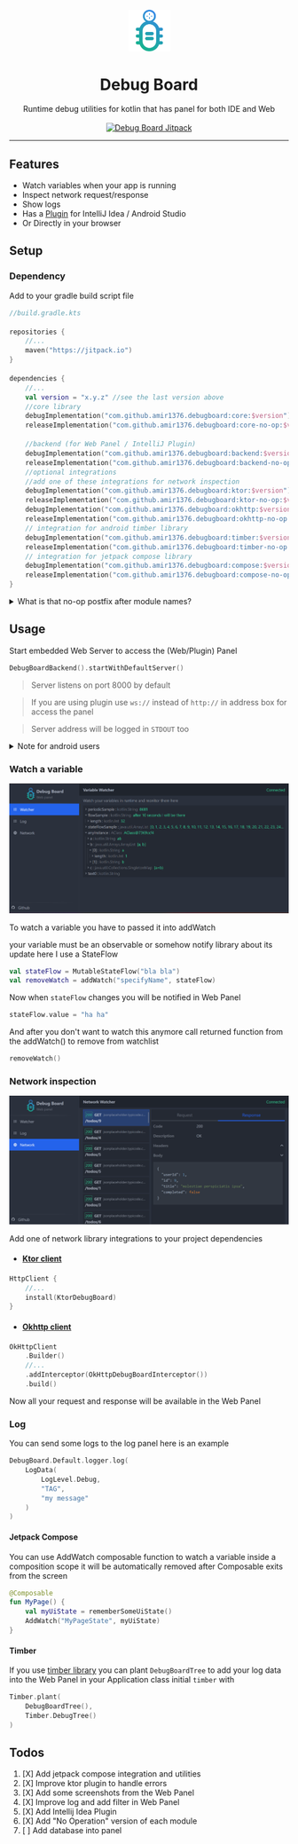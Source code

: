 
<p style="text-align:center">
<img width="75" alt="logo" src="static/logo.svg">
<h1 style="text-align:center">Debug Board</h1>
</p>
<p style="text-align:center;color">
Runtime debug utilities for kotlin that has panel for both IDE and Web
<br><br>
<a href="https://jitpack.io/#amir1376/debugboard">
<img alt="Debug Board Jitpack" src="https://jitpack.io/v/amir1376/debugboard.svg">
</a>
</p>

-------

## Features

- Watch variables when your app is running
- Inspect network request/response
- Show logs
- Has a [Plugin](https://plugins.jetbrains.com/plugin/21331-debug-board) for IntelliJ Idea / Android Studio
- Or Directly in your browser

## Setup

### Dependency

Add to your gradle build script file

```kotlin 
//build.gradle.kts

repositories {
    //...
    maven("https://jitpack.io")
}

dependencies {
    //...
    val version = "x.y.z" //see the last version above
    //core library
    debugImplementation("com.github.amir1376.debugboard:core:$version")
    releaseImplementation("com.github.amir1376.debugboard:core-no-op:$version")
    
    //backend (for Web Panel / IntelliJ Plugin)
    debugImplementation("com.github.amir1376.debugboard:backend:$version")
    releaseImplementation("com.github.amir1376.debugboard:backend-no-op:$version")
    //optional integrations
    //add one of these integrations for network inspection
    debugImplementation("com.github.amir1376.debugboard:ktor:$version")
    releaseImplementation("com.github.amir1376.debugboard:ktor-no-op:$version")
    debugImplementation("com.github.amir1376.debugboard:okhttp:$version")
    releaseImplementation("com.github.amir1376.debugboard:okhttp-no-op:$version")
    // integration for android timber library
    debugImplementation("com.github.amir1376.debugboard:timber:$version")
    releaseImplementation("com.github.amir1376.debugboard:timber-no-op:$version")
    // integration for jetpack compose library 
    debugImplementation("com.github.amir1376.debugboard:compose:$version")
    releaseImplementation("com.github.amir1376.debugboard:compose-no-op:$version")
}
```

<details>
<summary>What is that no-op postfix after module names?</summary>
It is the "No Operation" version of that module. It removes all functionalities that DebugBoard uses during development 
which reduces release output size
You can use it in your release variants
</details>

## Usage

Start embedded Web Server to access the (Web/Plugin) Panel

```kotlin
DebugBoardBackend().startWithDefaultServer()
```

> Server listens on port 8000 by default

> If you are using plugin use `ws://` instead of `http://` in address box for access the panel

> Server address will be logged in `STDOUT` too

<details>
<summary>Note for android users</summary>

Make sure you have declared `Internet permission` in your application's `AndroidManifest.xml`

```xml

<uses-permission android:name="android.permission.INTERNET"/>
```

otherwise android does not allow you to create server

</details>

### Watch a variable

![Watcher in panel](static/watcher_panel.png)

To watch a variable you have to passed it into addWatch

your variable must be an observable or somehow notify library about its update
here I use a StateFlow

```kotlin
val stateFlow = MutableStateFlow("bla bla")
val removeWatch = addWatch("specifyName", stateFlow) 
```

Now when `stateFlow` changes you will be notified in Web Panel

```kotlin
stateFlow.value = "ha ha"  
```

And after you don't want to watch this anymore
call returned function from the addWatch() to remove from watchlist

```kotlin
removeWatch()
```

### Network inspection

![Network Panel](/static/network_panel.png)

Add one of network library integrations to your project dependencies

- #### [Ktor client](https://github.com/ktorio/ktor)

```kotlin
HttpClient {
    //...
    install(KtorDebugBoard)
}
```

- #### [Okhttp client](https://github.com/square/okhttp)

```kotlin
OkHttpClient
    .Builder()
    //...
    .addInterceptor(OkHttpDebugBoardInterceptor())
    .build()
```

Now all your request and response will be available in the Web Panel

### Log

You can send some logs to the log panel here is an example

```kotlin
DebugBoard.Default.logger.log(
    LogData(
        LogLevel.Debug,
        "TAG",
        "my message"
    )
)
```

#### Jetpack Compose

You can use AddWatch composable function
to watch a variable inside a composition scope
it will be automatically removed after Composable exits from the screen

```kotlin
@Composable
fun MyPage() {
    val myUiState = rememberSomeUiState()
    AddWatch("MyPageState", myUiState)
}
```

#### Timber

If you use [timber library](https://github.com/JakeWharton/timber) you can plant `DebugBoardTree` to add your log data
into the Web Panel
in your Application class initial `timber` with

```kotlin
Timber.plant(
    DebugBoardTree(),
    Timber.DebugTree()
)
```

## Todos

1. [X] Add jetpack compose integration and utilities
2. [X] Improve ktor plugin to handle errors
3. [X] Add some screenshots from the Web Panel
4. [X] Improve log and add filter in Web Panel
5. [X] Add Intellij Idea Plugin
5. [X] Add "No Operation" version of each module
6. [ ] Add database into panel

